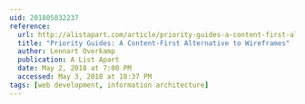 ```yaml
---
uid: 201805032237
reference: 
  url: http://alistapart.com/article/priority-guides-a-content-first-alternative-to-wireframes
  title: "Priority Guides: A Content-First Alternative to Wireframes"
  author: Lennart Overkamp
  publication: A List Apart
  date: May 2, 2018 at 7:00 PM
  accessed: May 3, 2018 at 10:37 PM
tags: [web development, information architecture]
---
```

